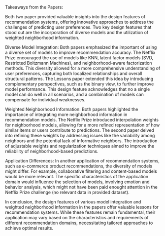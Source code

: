 Takeaways from the Papers:

Both two paper provided valuable insights into the design features of recommendation systems, offering innovative approaches to address the challenges of predicting user preferences. Two key design features that stood out are the incorporation of diverse models and the utilization of weighted neighborhood information.

Diverse Model Integration:
Both papers emphasized the important of using a diverse set of models to improve recommendation accuracy. The Netflix Prize encouraged the use of models like KNN, latent factor models (SVD, Restricted Boltzmann Machines), and neighborhood-aware factorization methods. This diversity allowed for a more comprehensive understanding of user preferences, capturing both localized relationships and overall structural patterns. The Lessons paper extended this idea by introducing complementary perspectives, such as the binary view, to further improve model performance. This design feature acknowledges that no a single model can do well in all scenarios, and a combination of models can compensate for individual weaknesses.

Weighted Neighborhood Information:
Both papers highlighted the importance of integrating more neighborhood information in recommendation models. The Netflix Prize introduced interpolation weights for neighborhood models, allowing for a more refined representation of how similar items or users contribute to predictions. The second paper delved into refining these weights by addressing issues like the variability among neighbors and the potential lack of informative neighbors. The introduction of adjustable weights and regularization techniques aimed to improve the reliability of neighborhood-based predictions.

Application Differences: 
In another application of recommendation systems, such as e-commerce product recommendations, the diversity of models might differ. For example, collaborative filtering and content-based models would be more relevant. The specific characteristics of the application domain would influence the selection of models, involving emotion and behavior analysis, which might not have been paid enought attention in the Netflix Prize challenge (no relevant data in provided dataset).

In conclusion, the design features of various model integration and weighted neighborhood information in the papers offer valuable lessons for recommendation systems. While these features remain fundamental, their application may vary based on the characteristics and requirements of different recommendation domains, necessitating tailored approaches to achieve optimal results.